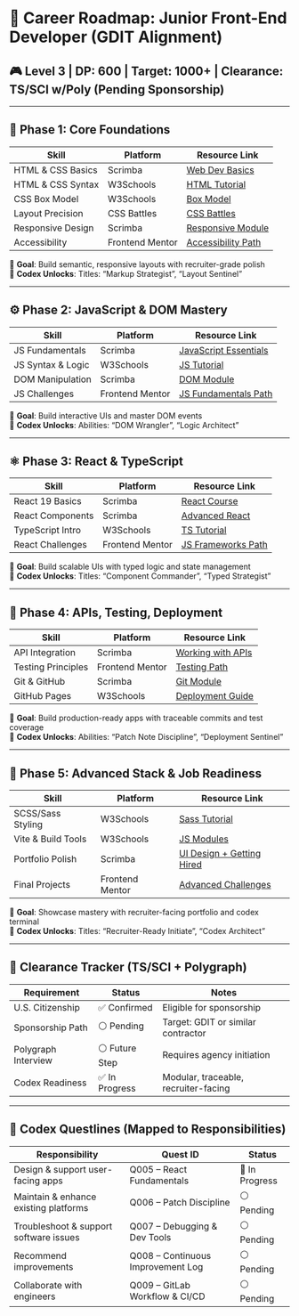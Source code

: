 # 🧠 Career Roadmap: Junior Front-End Developer (GDIT Alignment)

## 🎮 Level 3 | DP: 600 | Target: 1000+ | Clearance: TS/SCI w/Poly (Pending Sponsorship)

---

## 🧱 Phase 1: Core Foundations

| Skill              | Platform         | Resource Link                                                                 |
|--------------------|------------------|-------------------------------------------------------------------------------|
| HTML & CSS Basics  | Scrimba          | [Web Dev Basics](https://scrimba.com/learn/frontend)                         |
| HTML & CSS Syntax  | W3Schools        | [HTML Tutorial](https://www.w3schools.com/html/)                             |
| CSS Box Model      | W3Schools        | [Box Model](https://www.w3schools.com/css/css_boxmodel.asp)                  |
| Layout Precision   | CSS Battles      | [CSS Battles](https://cssbattle.dev/)                                        |
| Responsive Design  | Scrimba          | [Responsive Module](https://scrimba.com/learn/frontend)                      |
| Accessibility      | Frontend Mentor  | [Accessibility Path](https://www.frontendmentor.io/learning-paths)           |

🎯 **Goal**: Build semantic, responsive layouts with recruiter-grade polish  
🧠 **Codex Unlocks**: Titles: “Markup Strategist”, “Layout Sentinel”

---

## ⚙️ Phase 2: JavaScript & DOM Mastery

| Skill              | Platform         | Resource Link                                                                 |
|--------------------|------------------|-------------------------------------------------------------------------------|
| JS Fundamentals    | Scrimba          | [JavaScript Essentials](https://scrimba.com/learn/frontend)                  |
| JS Syntax & Logic  | W3Schools        | [JS Tutorial](https://www.w3schools.com/js/)                                 |
| DOM Manipulation   | Scrimba          | [DOM Module](https://scrimba.com/learn/frontend)                             |
| JS Challenges      | Frontend Mentor  | [JS Fundamentals Path](https://www.frontendmentor.io/learning-paths)         |

🎯 **Goal**: Build interactive UIs and master DOM events  
🧠 **Codex Unlocks**: Abilities: “DOM Wrangler”, “Logic Architect”

---

## ⚛️ Phase 3: React & TypeScript

| Skill              | Platform         | Resource Link                                                                 |
|--------------------|------------------|-------------------------------------------------------------------------------|
| React 19 Basics    | Scrimba          | [React Course](https://scrimba.com/learn/react)                              |
| React Components   | Scrimba          | [Advanced React](https://scrimba.com/learn/frontend)                         |
| TypeScript Intro   | W3Schools        | [TS Tutorial](https://www.w3schools.com/typescript/)                         |
| React Challenges   | Frontend Mentor  | [JS Frameworks Path](https://www.frontendmentor.io/learning-paths)           |

🎯 **Goal**: Build scalable UIs with typed logic and state management  
🧠 **Codex Unlocks**: Titles: “Component Commander”, “Typed Strategist”

---

## 🧪 Phase 4: APIs, Testing, Deployment

| Skill              | Platform         | Resource Link                                                                 |
|--------------------|------------------|-------------------------------------------------------------------------------|
| API Integration    | Scrimba          | [Working with APIs](https://scrimba.com/learn/frontend)                      |
| Testing Principles | Frontend Mentor  | [Testing Path](https://www.frontendmentor.io/learning-paths)                 |
| Git & GitHub       | Scrimba          | [Git Module](https://scrimba.com/learn/frontend)                             |
| GitHub Pages       | W3Schools        | [Deployment Guide](https://www.w3schools.com/git/git_remote_github.asp)     |

🎯 **Goal**: Build production-ready apps with traceable commits and test coverage  
🧠 **Codex Unlocks**: Abilities: “Patch Note Discipline”, “Deployment Sentinel”

---

## 🧠 Phase 5: Advanced Stack & Job Readiness

| Skill              | Platform         | Resource Link                                                                 |
|--------------------|------------------|-------------------------------------------------------------------------------|
| SCSS/Sass Styling  | W3Schools        | [Sass Tutorial](https://www.w3schools.com/sass/)                             |
| Vite & Build Tools | W3Schools        | [JS Modules](https://www.w3schools.com/js/js_modules.asp)                    |
| Portfolio Polish   | Scrimba          | [UI Design + Getting Hired](https://scrimba.com/learn/frontend)              |
| Final Projects     | Frontend Mentor  | [Advanced Challenges](https://www.frontendmentor.io/challenges)              |

🎯 **Goal**: Showcase mastery with recruiter-facing portfolio and codex terminal  
🧠 **Codex Unlocks**: Titles: “Recruiter-Ready Initiate”, “Codex Architect”

---

## 🔐 Clearance Tracker (TS/SCI + Polygraph)

| Requirement        | Status           | Notes                                  |
|--------------------|------------------|----------------------------------------|
| U.S. Citizenship   | ✅ Confirmed      | Eligible for sponsorship               |
| Sponsorship Path   | ⚪ Pending        | Target: GDIT or similar contractor     |
| Polygraph Interview| ⚪ Future Step    | Requires agency initiation             |
| Codex Readiness    | ✅ In Progress    | Modular, traceable, recruiter-facing   |

---

## 🧭 Codex Questlines (Mapped to Responsibilities)

| Responsibility                                      | Quest ID           | Status       |
|-----------------------------------------------------|---------------------|--------------|
| Design & support user-facing apps                   | Q005 – React Fundamentals | 🔄 In Progress |
| Maintain & enhance existing platforms               | Q006 – Patch Discipline   | ⚪ Pending    |
| Troubleshoot & support software issues              | Q007 – Debugging & Dev Tools | ⚪ Pending    |
| Recommend improvements                              | Q008 – Continuous Improvement Log | ⚪ Pending    |
| Collaborate with engineers                          | Q009 – GitLab Workflow & CI/CD | ⚪ Pending    |